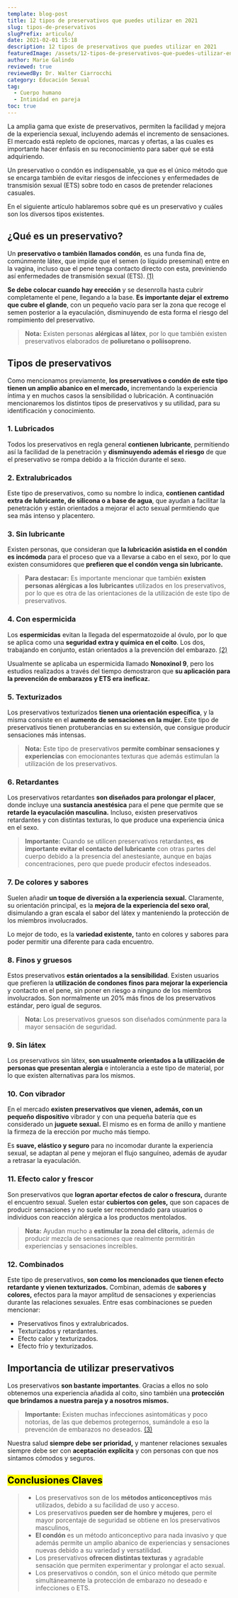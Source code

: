 ```yaml
---
template: blog-post
title: 12 tipos de preservativos que puedes utilizar en 2021
slug: tipos-de-preservativos
slugPrefix: articulo/
date: 2021-02-01 15:18
description: 12 tipos de preservativos que puedes utilizar en 2021
featuredImage: /assets/12-tipos-de-preservativos-que-puedes-utilizar-en-2021.jpg
author: Marie Galindo
reviewed: true
reviewedBy: Dr. Walter Ciarrocchi
category: Educación Sexual
tag:
  - Cuerpo humano
  - Intimidad en pareja
toc: true
---
```

<!--StartFragment-->

La amplia gama que existe de preservativos, permiten la facilidad y mejora de la experiencia sexual, incluyendo además el incremento de sensaciones. El mercado está repleto de opciones, marcas y ofertas, a las cuales es importante hacer énfasis en su reconocimiento para saber qué se está adquiriendo.

Un preservativo o condón es indispensable, ya que es el único método que se encarga también de evitar riesgos de infecciones y enfermedades de transmisión sexual (ETS) sobre todo en casos de pretender relaciones casuales.

En el siguiente artículo hablaremos sobre qué es un preservativo y cuáles son los diversos tipos existentes.

## ¿Qué es un preservativo?

Un **preservativo o también llamados condón**, es una funda fina de, comúnmente látex, que impide que el semen (o líquido preseminal) entre en la vagina, incluso que el pene tenga contacto directo con esta, previniendo así enfermedades de transmisión sexual (ETS). [(1)](http://www.adolescenciaalape.com/sites/www.adolescenciaalape.com/files/Info%20sobre%20Condones%20-Profilacticos%20Masculinos%20%20AVERT.org_.pdf)

**Se debe colocar cuando hay erección** y se desenrolla hasta cubrir completamente el pene, llegando a la base. **Es importante dejar el extremo que cubre el glande**, con un pequeño vacío para ser la zona que recoge el semen posterior a la eyaculación, disminuyendo de esta forma el riesgo del rompimiento del preservativo.

> **Nota:** Existen personas **alérgicas al látex**, por lo que también existen preservativos elaborados de **poliuretano o poliisopreno.**

## Tipos de preservativos

Como mencionamos previamente, **los preservativos o condón de este tipo tienen un amplio abanico en el mercado,** incrementando la experiencia íntima y en muchos casos la sensibilidad o lubricación. A continuación mencionaremos los distintos tipos de preservativos y su utilidad, para su identificación y conocimiento.

### 1. Lubricados

Todos los preservativos en regla general **contienen lubricante**, permitiendo así la facilidad de la penetración y **disminuyendo además el riesgo** de que el preservativo se rompa debido a la fricción durante el sexo.

### 2. Extralubricados

Este tipo de preservativos, como su nombre lo indica, **contienen cantidad extra de lubricante, de silicona o a base de agua**, que ayudan a facilitar la penetración y están orientados a mejorar el acto sexual permitiendo que sea más intenso y placentero.

### 3. Sin lubricante

Existen personas, que consideran que **la lubricación asistida en el condón es incómoda** para el proceso que va a llevarse a cabo en el sexo, por lo que existen consumidores que **prefieren que el condón venga sin lubricante.**

> **Para destacar:** Es importante mencionar que también **existen personas alérgicas a los lubricantes** utilizados en los preservativos, por lo que es otra de las orientaciones de la utilización de este tipo de preservativos.

### 4. Con espermicida

Los **espermicidas** evitan la llegada del espermatozoide al óvulo, por lo que se aplica como una **seguridad extra y química en el coito**. Los dos, trabajando en conjunto, están orientados a la prevención del embarazo. [(2)](https://familypact.org/wp-content/uploads/2019/10/2014-4_CondomsSpermicides_SPN_2-15ADA.pdf)

Usualmente se aplicaba un espermicida llamado **Nonoxinol 9**, pero los estudios realizados a través del tiempo demostraron que **su aplicación para la prevención de embarazos y ETS era ineficaz.**

### 5. Texturizados

Los preservativos texturizados **tienen una orientación específica**, y la misma consiste en el **aumento de sensaciones en la mujer.** Este tipo de preservativos tienen protuberancias en su extensión, que consigue producir sensaciones más intensas.

> **Nota:** Este tipo de preservativos **permite combinar sensaciones y experiencias** con emocionantes texturas que además estimulan la utilización de los preservativos.

### 6. Retardantes

Los preservativos retardantes **son diseñados para prolongar el placer**, donde incluye una **sustancia anestésica** para el pene que permite que se **retarde la eyaculación masculina.** Incluso, existen preservativos retardantes y con distintas texturas, lo que produce una experiencia única en el sexo.

> **Importante:** Cuando se utilicen preservativos retardantes, **es importante evitar el contacto del lubricante** con otras partes del cuerpo debido a la presencia del anestesiante, aunque en bajas concentraciones, pero que puede producir efectos indeseados.

### 7. De colores y sabores

Suelen añadir **un toque de diversión a la experiencia sexual.** Claramente, su orientación principal, es la **mejora de la experiencia del sexo oral**, disimulando a gran escala el sabor del látex y manteniendo la protección de los miembros involucrados.

Lo mejor de todo, es la **variedad existente,** tanto en colores y sabores para poder permitir una diferente para cada encuentro.

### 8. Finos y gruesos

Estos preservativos **están orientados a la sensibilidad**. Existen usuarios que prefieren la **utilización de condones finos para mejorar la experiencia** y contacto en el pene, sin poner en riesgo a ninguno de los miembros involucrados. Son normalmente un 20% más finos de los preservativos estándar, pero igual de seguros.

> **Nota:** Los preservativos gruesos son diseñados comúnmente para la mayor sensación de seguridad.

### 9. Sin látex

Los preservativos sin látex, **son usualmente orientados a la utilización de personas que presentan alergia** e intolerancia a este tipo de material, por lo que existen alternativas para los mismos.

### 10. Con vibrador

En el mercado **existen preservativos que vienen, además, con un pequeño dispositivo** vibrador y con una pequeña batería que es considerado un **juguete sexual.** El mismo es en forma de anillo y mantiene la firmeza de la erección por mucho más tiempo.

Es **suave, elástico y seguro** para no incomodar durante la experiencia sexual, se adaptan al pene y mejoran el flujo sanguíneo, además de ayudar a retrasar la eyaculación.

### 11. Efecto calor y frescor

Son preservativos que **logran aportar efectos de calor o frescura,** durante el encuentro sexual. Suelen estar **cubiertos con geles,** que son capaces de producir sensaciones y no suele ser recomendado para usuarios o individuos con reacción alérgica a los productos mentolados.

> **Nota:** Ayudan mucho a **estimular la zona del clítoris,** además de producir mezcla de sensaciones que realmente permitirán experiencias y sensaciones increíbles.

### 12. Combinados

Este tipo de preservativos, **son como los mencionados que tienen efecto retardante y vienen texturizados.** Combinan, además de **sabores y colores,** efectos para la mayor amplitud de sensaciones y experiencias durante las relaciones sexuales. Entre esas combinaciones se pueden mencionar:

* Preservativos finos y extralubricados.
* Texturizados y retardantes.
* Efecto calor y texturizados.
* Efecto frío y texturizados.

## Importancia de utilizar preservativos

Los preservativos **son bastante importantes**. Gracias a ellos no solo obtenemos una experiencia añadida al coito, sino también una **protección que brindamos a nuestra pareja y a nosotros mismos.**

> **Importante:** Existen muchas infecciones asintomáticas y poco notorias, de las que debemos protegernos, sumándole a eso la prevención de embarazos no deseados. [(3)](http://gtt-vih.org/aprende/prevencion_del_VIH/preservativos_lubricantes)

Nuestra salud **siempre debe ser prioridad,** y mantener relaciones sexuales siempre debe ser con **aceptación explícita** y con personas con que nos sintamos cómodos y seguros.

## <mark>Conclusiones Claves</mark>

> * Los preservativos son de los **métodos anticonceptivos** más utilizados, debido a su facilidad de uso y acceso.
> * Los preservativos **pueden ser de hombre y mujeres**, pero el mayor porcentaje de seguridad se obtiene en los preservativos masculinos,
> * **El condón** es un método anticonceptivo para nada invasivo y que además permite un amplio abanico de experiencias y sensaciones nuevas debido a su variedad y versatilidad.
> * Los preservativos **ofrecen distintas texturas** y agradable sensación que permiten experimentar y prolongar el acto sexual.
> * Los preservativos o condón, son el único método que permite simultáneamente la protección de embarazo no deseado e infecciones o ETS.

<!--EndFragment-->